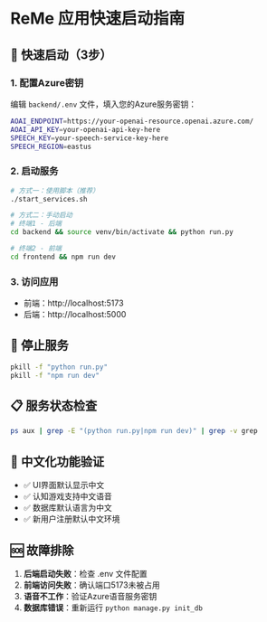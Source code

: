 # ReMe 应用快速启动指南

## 🚀 快速启动（3步）

### 1. 配置Azure密钥
编辑 `backend/.env` 文件，填入您的Azure服务密钥：
```bash
AOAI_ENDPOINT=https://your-openai-resource.openai.azure.com/
AOAI_API_KEY=your-openai-api-key-here
SPEECH_KEY=your-speech-service-key-here
SPEECH_REGION=eastus
```

### 2. 启动服务
```bash
# 方式一：使用脚本（推荐）
./start_services.sh

# 方式二：手动启动
# 终端1 - 后端
cd backend && source venv/bin/activate && python run.py

# 终端2 - 前端  
cd frontend && npm run dev
```

### 3. 访问应用
- 前端：http://localhost:5173
- 后端：http://localhost:5000

## 🛑 停止服务
```bash
pkill -f "python run.py"
pkill -f "npm run dev"
```

## 📋 服务状态检查
```bash
ps aux | grep -E "(python run.py|npm run dev)" | grep -v grep
```

## 🎯 中文化功能验证
- ✅ UI界面默认显示中文
- ✅ 认知游戏支持中文语音
- ✅ 数据库默认语言为中文
- ✅ 新用户注册默认中文环境

## 🆘 故障排除
1. **后端启动失败**：检查 .env 文件配置
2. **前端访问失败**：确认端口5173未被占用
3. **语音不工作**：验证Azure语音服务密钥
4. **数据库错误**：重新运行 `python manage.py init_db`